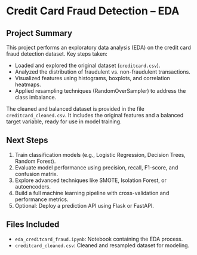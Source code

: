# Credit Card Fraud Detection – EDA

## Project Summary

This project performs an exploratory data analysis (EDA) on the credit card fraud detection dataset. Key steps taken:

- Loaded and explored the original dataset (`creditcard.csv`).
- Analyzed the distribution of fraudulent vs. non-fraudulent transactions.
- Visualized features using histograms, boxplots, and correlation heatmaps.
- Applied resampling techniques (RandomOverSampler) to address the class imbalance.

The cleaned and balanced dataset is provided in the file `creditcard_cleaned.csv`. It includes the original features and a balanced target variable, ready for use in model training.

## Next Steps

1. Train classification models (e.g., Logistic Regression, Decision Trees, Random Forest).
2. Evaluate model performance using precision, recall, F1-score, and confusion matrix.
3. Explore advanced techniques like SMOTE, Isolation Forest, or autoencoders.
4. Build a full machine learning pipeline with cross-validation and performance metrics.
5. Optional: Deploy a prediction API using Flask or FastAPI.

## Files Included

- `eda_creditcard_fraud.ipynb`: Notebook containing the EDA process.
- `creditcard_cleaned.csv`: Cleaned and resampled dataset for modeling.
